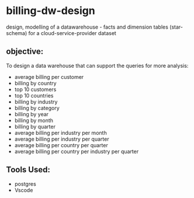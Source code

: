 # billing-dw-design
design, modelling of a datawarehouse -  facts and dimension tables (star-schema) for a cloud-service-provider dataset 


## objective:

To design a data warehouse that can support the queries for more analysis:

* average billing per customer
* billing by country
* top 10 customers
* top 10 countries
* billing by industry
* billing by category
* billing by year
* billing by month
* billing by quarter
* average billing per industry per month
* average billing per industry per quarter
* average billing per country per quarter
* average billing per country per industry per quarter

## Tools Used:
* postgres
* Vscode
